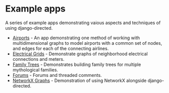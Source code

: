 # Example apps

A series of example apps demonstrating vaious aspects and techniques of using django-directed.

- [Airports](https://github.com/jacklinke/django-directed/blob/main/tests/example/airports/readme.md) - An app demonstrating one method of working with multidimensional graphs to model airports with a common set of nodes, and edges for each of the connecting airlines.
- [Electrical Grids](https://github.com/jacklinke/django-directed/blob/main/tests/example/electrical_grids/readme.md) - Demonstrate graphs of neighborhood electrical connections and meters.
- [Family Trees](https://github.com/jacklinke/django-directed/blob/main/tests/example/family_trees/readme.md) - Demonstrates building family trees for multiple mythological families.
- [Forums](https://github.com/jacklinke/django-directed/blob/main/tests/example/forums/readme.md) - Forums and threaded comments.
- [NetworkX Graphs](https://github.com/jacklinke/django-directed/blob/main/tests/example/networkx_graphs/readme.md) - Demonstration of using NetworkX alongside django-directed.
